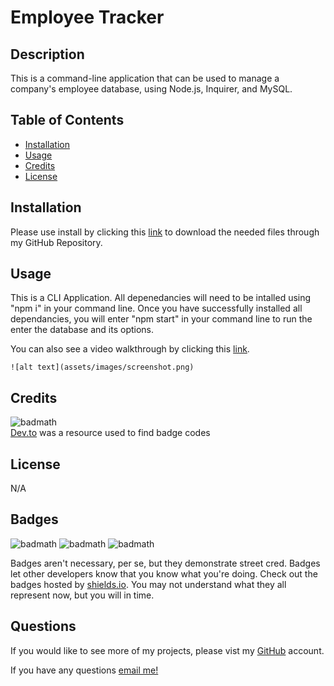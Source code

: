 

#  Employee Tracker

## Description
This is a command-line application that can be used to manage a company's employee database, using Node.js, Inquirer, and MySQL.


## Table of Contents

- [Installation](#installation)
- [Usage](#usage)
- [Credits](#credits)
- [License](#license)

## Installation
Please use install by clicking this <a href="">link</a> to download the needed files through my GitHub Repository.

## Usage
This is a CLI Application. All depenedancies will need to be intalled using "npm i" in your command line. Once you have successfully installed all dependancies, you will enter "npm start" in your command line to run the enter the database and its options.

You can also see a video walkthrough by clicking this <a href="">link</a>.

    
    ![alt text](assets/images/screenshot.png)

## Credits
![badmath](https://img.shields.io/badge/dev.to-0A0A0A?style=for-the-badge&logo=devdotto&logoColor=white)
<br>
<a href="https://dev.to/envoy_/150-badges-for-github-pnk">Dev.to</a> was a resource used to find badge codes



## License

N/A

## Badges

![badmath](https://img.shields.io/badge/Node.js-43853D?style=for-the-badge&logo=node.js&logoColor=white)
![badmath](https://img.shields.io/badge/JavaScript-323330?style=for-the-badge&logo=javascript&logoColor=F7DF1E)
![badmath](https://img.shields.io/badge/MySQL-00000F?style=for-the-badge&logo=mysql&logoColor=white)

Badges aren't necessary, per se, but they demonstrate street cred. Badges let other developers know that you know what you're doing. Check out the badges hosted by [shields.io](https://shields.io/). You may not understand what they all represent now, but you will in time.

## Questions

If you would like to see more of my projects, please vist my <a href="https://github.com/crado7">GitHub</a> account.

If you have any questions <a href="mailto:christopher.ferraro34@gmail.com">email me!</a>